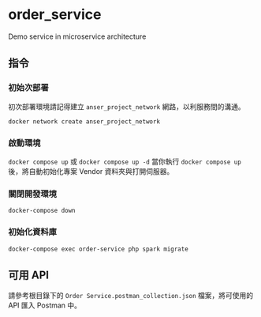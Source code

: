 # order_service
Demo service in microservice architecture

## 指令

### 初始次部署
初次部署環境請記得建立 `anser_project_network` 網路，以利服務間的溝通。

`docker network create anser_project_network`

### 啟動環境
`docker compose up` 或 `docker compose up -d`
當你執行 `docker compose up` 後，將自動初始化專案 Vendor 資料夾與打開伺服器。

### 關閉開發環境
`docker-compose down`

### 初始化資料庫
`docker-compose exec order-service php spark migrate`

## 可用 API
請參考根目錄下的 `Order Service.postman_collection.json` 檔案，將可使用的 API 匯入 Postman 中。